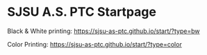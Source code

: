 # SJSU A.S. PTC Startpage

Black & White printing: https://sjsu-as-ptc.github.io/start/?type=bw

Color Printing: https://sjsu-as-ptc.github.io/start/?type=color
